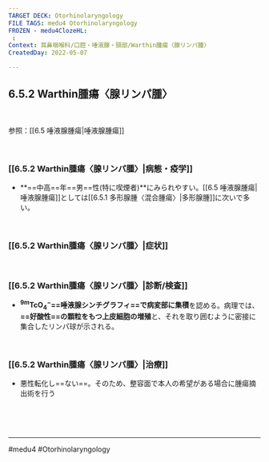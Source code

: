 ```yaml
---
TARGET DECK: Otorhinolaryngology
FILE TAGS: medu4 Otorhinolaryngology
FROZEN - medu4ClozeHL:
 : 
Context: 耳鼻咽喉科/口腔・唾液腺・頸部/Warthin腫瘍〈腺リンパ腫〉
CreatedDay: 2022-05-07

---
```


## 6.5.2 Warthin腫瘍〈腺リンパ腫〉

<br>

参照：[[6.5 唾液腺腫瘍|唾液腺腫瘍]]

<br>

### [[6.5.2 Warthin腫瘍〈腺リンパ腫〉|病態・疫学]]
* **==中高==年==男==性(特に喫煙者)**にみられやすい。[[6.5 唾液腺腫瘍|唾液腺腫瘍]]としては[[6.5.1 多形腺腫〈混合腫瘍〉|多形腺腫]]に次いで多い。
<!--ID: 1651896783485-->




<br>

### [[6.5.2 Warthin腫瘍〈腺リンパ腫〉|症状]]


<br>

### [[6.5.2 Warthin腫瘍〈腺リンパ腫〉|診断/検査]]
* **<sup>9m</sup>TcO<sub>4</sub><sup>−</sup>==唾液腺シンチグラフィ==で病変部に集積**を認める。病理では、**==好酸性==の顆粒をもつ上皮細胞の増殖**と、それを取り囲むように密接に集合したリンパ球が示される。
<!--ID: 1651896783496-->



<br>

### [[6.5.2 Warthin腫瘍〈腺リンパ腫〉|治療]]
* 悪性転化し==ない==。そのため、整容面で本人の希望がある場合に腫瘍摘出術を行う
<!--ID: 1651896783504-->




<br><br><br>

---
#medu4 #Otorhinolaryngology 